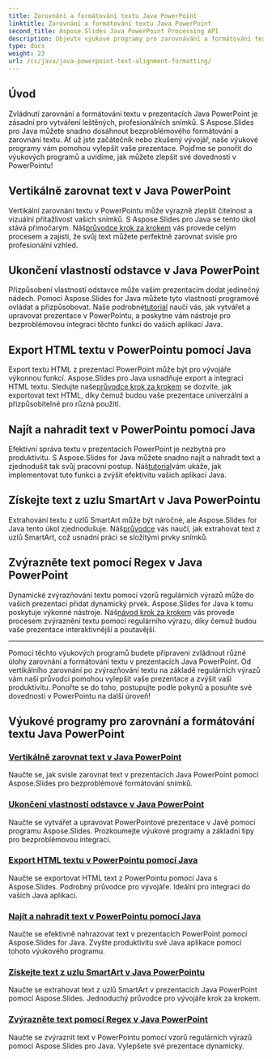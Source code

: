 ```yaml
---
title: Zarovnání a formátování textu Java PowerPoint
linktitle: Zarovnání a formátování textu Java PowerPoint
second_title: Aspose.Slides Java PowerPoint Processing API
description: Objevte výukové programy pro zarovnávání a formátování textu Java PowerPoint. Naučte se zarovnávat, formátovat, exportovat a zvýrazňovat text pomocí Aspose.Slides for Java.
type: docs
weight: 23
url: /cs/java/java-powerpoint-text-alignment-formatting/
---
```

## Úvod

Zvládnutí zarovnání a formátování textu v prezentacích Java PowerPoint je zásadní pro vytváření leštěných, profesionálních snímků. S Aspose.Slides pro Java můžete snadno dosáhnout bezproblémového formátování a zarovnání textu. Ať už jste začátečník nebo zkušený vývojář, naše výukové programy vám pomohou vylepšit vaše prezentace. Pojďme se ponořit do výukových programů a uvidíme, jak můžete zlepšit své dovednosti v PowerPointu!

## Vertikálně zarovnat text v Java PowerPoint
 Vertikální zarovnání textu v PowerPointu může výrazně zlepšit čitelnost a vizuální přitažlivost vašich snímků. S Aspose.Slides pro Java se tento úkol stává přímočarým. Náš[průvodce krok za krokem](./vertically-align-text-java-powerpoint/) vás provede celým procesem a zajistí, že svůj text můžete perfektně zarovnat svisle pro profesionální vzhled.

## Ukončení vlastností odstavce v Java PowerPoint
Přizpůsobení vlastností odstavce může vašim prezentacím dodat jedinečný nádech. Pomocí Aspose.Slides for Java můžete tyto vlastnosti programově ovládat a přizpůsobovat. Naše podrobné[tutorial](./end-paragraph-properties-java-powerpoint/) naučí vás, jak vytvářet a upravovat prezentace v PowerPointu, a poskytne vám nástroje pro bezproblémovou integraci těchto funkcí do vašich aplikací Java.

## Export HTML textu v PowerPointu pomocí Java
 Export textu HTML z prezentací PowerPoint může být pro vývojáře výkonnou funkcí. Aspose.Slides pro Java usnadňuje export a integraci HTML textu. Sledujte naše[průvodce krok za krokem](./export-html-text-powerpoint-java/) se dozvíte, jak exportovat text HTML, díky čemuž budou vaše prezentace univerzální a přizpůsobitelné pro různá použití.

## Najít a nahradit text v PowerPointu pomocí Java
 Efektivní správa textu v prezentacích PowerPoint je nezbytná pro produktivitu. S Aspose.Slides for Java můžete snadno najít a nahradit text a zjednodušit tak svůj pracovní postup. Náš[tutorial](./find-and-replace-text-powerpoint-java/)vám ukáže, jak implementovat tuto funkci a zvýšit efektivitu vašich aplikací Java.

## Získejte text z uzlu SmartArt v Java PowerPointu
 Extrahování textu z uzlů SmartArt může být náročné, ale Aspose.Slides for Java tento úkol zjednodušuje. Náš[průvodce](./get-text-from-smartart-node-java-powerpoint/) vás naučí, jak extrahovat text z uzlů SmartArt, což usnadní práci se složitými prvky snímků.

## Zvýrazněte text pomocí Regex v Java PowerPoint
 Dynamické zvýrazňování textu pomocí vzorů regulárních výrazů může do vašich prezentací přidat dynamický prvek. Aspose.Slides for Java k tomu poskytuje výkonné nástroje. Náš[návod krok za krokem](./highlight-text-using-regex-java-powerpoint/) vás provede procesem zvýraznění textu pomocí regulárního výrazu, díky čemuž budou vaše prezentace interaktivnější a poutavější.

---

Pomocí těchto výukových programů budete připraveni zvládnout různé úlohy zarovnání a formátování textu v prezentacích Java PowerPoint. Od vertikálního zarovnání po zvýrazňování textu na základě regulárních výrazů vám naši průvodci pomohou vylepšit vaše prezentace a zvýšit vaši produktivitu. Ponořte se do toho, postupujte podle pokynů a posuňte své dovednosti v PowerPointu na další úroveň!
## Výukové programy pro zarovnání a formátování textu Java PowerPoint
### [Vertikálně zarovnat text v Java PowerPoint](./vertically-align-text-java-powerpoint/)
Naučte se, jak svisle zarovnat text v prezentacích Java PowerPoint pomocí Aspose.Slides pro bezproblémové formátování snímků.
### [Ukončení vlastností odstavce v Java PowerPoint](./end-paragraph-properties-java-powerpoint/)
Naučte se vytvářet a upravovat PowerPointové prezentace v Javě pomocí programu Aspose.Slides. Prozkoumejte výukové programy a základní tipy pro bezproblémovou integraci.
### [Export HTML textu v PowerPointu pomocí Java](./export-html-text-powerpoint-java/)
Naučte se exportovat HTML text z PowerPointu pomocí Java s Aspose.Slides. Podrobný průvodce pro vývojáře. Ideální pro integraci do vašich Java aplikací.
### [Najít a nahradit text v PowerPointu pomocí Java](./find-and-replace-text-powerpoint-java/)
Naučte se efektivně nahrazovat text v prezentacích PowerPoint pomocí Aspose.Slides for Java. Zvyšte produktivitu své Java aplikace pomocí tohoto výukového programu.
### [Získejte text z uzlu SmartArt v Java PowerPointu](./get-text-from-smartart-node-java-powerpoint/)
Naučte se extrahovat text z uzlů SmartArt v prezentacích Java PowerPoint pomocí Aspose.Slides. Jednoduchý průvodce pro vývojáře krok za krokem.
### [Zvýrazněte text pomocí Regex v Java PowerPoint](./highlight-text-using-regex-java-powerpoint/)
Naučte se zvýraznit text v PowerPointu pomocí vzorů regulárních výrazů pomocí Aspose.Slides pro Java. Vylepšete své prezentace dynamicky.